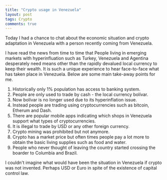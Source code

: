 ```yaml
---
title: "Crypto usage in Venezuela"
layout: post
tags: Crypto
comments: true
---
```


Today I had a chance to chat about the economic situation and crypto adaptation in Venezuela with a person recently coming from Venezuela.

I have read the news from time to time that People living in emerging markets with hyperinfluation such as Turkey, Venezuela and Agentina desperately need means other than the rapidly devalued local currency to keep their wealth. It is such a unique experience to hear face-to-face what has taken place in Venezuela. Below are some main take-away points for me.

1. Historically only 1% population has access to banking system.
2. People are only used to trade by cash - the local currency bolívar.
3. Now bolívar is no longer used due to its hyperinflation issue.
4. Instead people are trading using cryptocurrencies such as bitcoin, Etherum and Dash.
5. There are popular mobile apps indicating which shops in Venezuela support what types of cryptocurrencies.
6. It is illegal to trade by USD or any other foreign currency.
7. Crypto mining was prohibited but not anymore.
8. Crypto has a market price but often times people pay a lot more to obtain the basic living supplies such as food and water.
9. People who never thought of leaving the country started crossing the boarder to Columbia and Brazil.

I couldn't imagine what would have been the situation in Venezuela if crypto was not invented. Perhaps USD or Euro in spite of the existence of capital control law.
